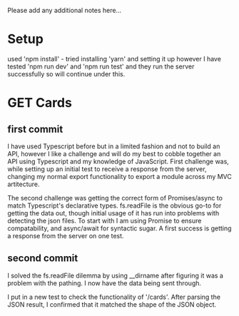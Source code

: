 Please add any additional notes here…

# Setup
used 'npm install' - tried installing 'yarn' and setting it up however I have tested 'npm run dev' and 'npm run test' and they run the server successfully so will continue under this.

# GET Cards

## first commit
I have used Typescript before but in a limited fashion and not to build an API, however I like a challenge and will do my best to cobble together an API using Typescript and my knowledge of JavaScript. First challenge was, while setting up an initial test to receive a response from the server, changing my normal export functionality to export a module across my MVC artitecture.

The second challenge was getting the correct form of Promises/async to match Typescript's declarative types. fs.readFile is the obvious go-to for getting the data out, though initial usage of it has run into problems with detecting the json files. To start with I am using Promise<any> to ensure compatability, and async/await for syntactic sugar. A first success is getting a response from the server on one test.

## second commit 
I solved the fs.readFile dilemma by using __dirname after figuring it was a problem with the pathing. I now have the data being sent through.

I put in a new test to check the functionality of '/cards'. After parsing the JSON result, I confirmed that it matched the shape of the JSON object.